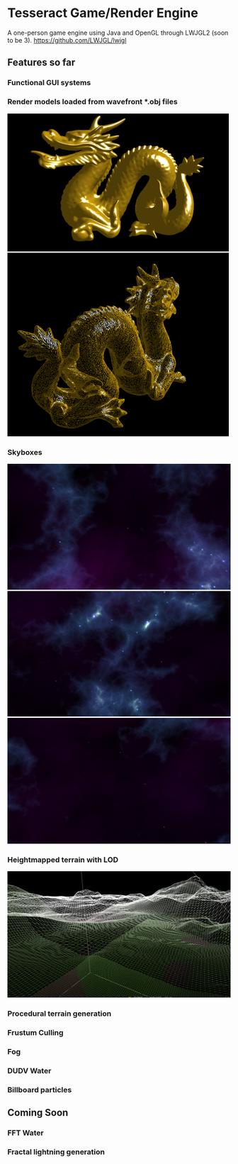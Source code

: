 # Tesseract Game/Render Engine

A  one-person game engine using Java and OpenGL through LWJGL2 (soon to be 3).
https://github.com/LWJGL/lwjgl

## Features so far

### Functional GUI systems

###  Render models loaded from wavefront *.obj files
<p float="left">
  <img src="https://github.com/SplittyFyre/GameEngine/blob/master/readmeimg/dragon.png" width=500/>
  <img src="https://github.com/SplittyFyre/GameEngine/blob/master/readmeimg/wiredragon.png" width=500/>
</p>

### Skyboxes

<p float="left">
  <img src="https://github.com/SplittyFyre/GameEngine/blob/master/readmeimg/skybox1.png" width=600/>
  <img src="https://github.com/SplittyFyre/GameEngine/blob/master/readmeimg/skybox2.png" width=600/>
  <img src="https://github.com/SplittyFyre/GameEngine/blob/master/readmeimg/skybox3.png" width=600/>
</p>

### Heightmapped terrain with LOD
<p float="left">
  <img src="https://github.com/SplittyFyre/GameEngine/blob/master/readmeimg/terrainlod.png"/>
</p>

### Procedural terrain generation

### Frustum Culling

### Fog

### DUDV Water

### Billboard particles



## Coming Soon

### FFT Water

### Fractal lightning generation


